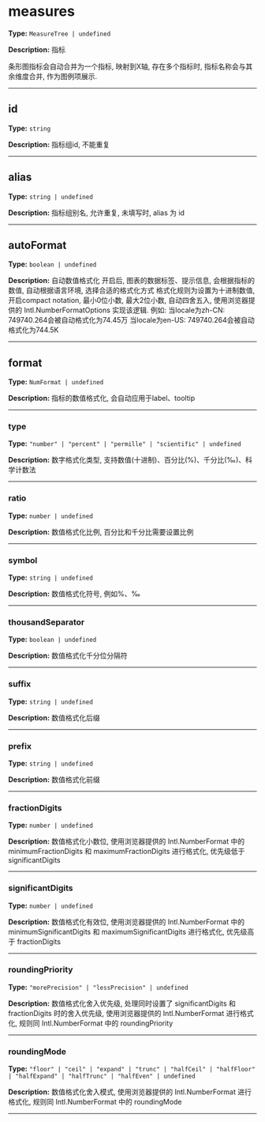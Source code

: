# measures

**Type:** `MeasureTree | undefined`

**Description:**
指标
  
  条形图指标会自动合并为一个指标, 映射到X轴, 存在多个指标时, 指标名称会与其余维度合并, 作为图例项展示.

---


## id

**Type:** `string`

**Description:**
指标组id, 不能重复

---

## alias

**Type:** `string | undefined`

**Description:**
指标组别名, 允许重复, 未填写时, alias 为 id

---

## autoFormat

**Type:** `boolean | undefined`

**Description:**
自动数值格式化
  开启后, 图表的数据标签、提示信息, 会根据指标的数值, 自动根据语言环境, 选择合适的格式化方式
  格式化规则为设置为十进制数值, 开启compact notation, 最小0位小数, 最大2位小数, 自动四舍五入, 使用浏览器提供的 Intl.NumberFormatOptions 实现该逻辑.
  例如:
  当locale为zh-CN: 749740.264会被自动格式化为74.45万
  当locale为en-US: 749740.264会被自动格式化为744.5K

---

## format

**Type:** `NumFormat | undefined`

**Description:**
指标的数值格式化, 会自动应用于label、tooltip

---


### type

**Type:** `"number" | "percent" | "permille" | "scientific" | undefined`

**Description:**
数字格式化类型, 支持数值(十进制)、百分比(%)、千分比(‰)、科学计数法

---

### ratio

**Type:** `number | undefined`

**Description:**
数值格式化比例, 百分比和千分比需要设置比例

---

### symbol

**Type:** `string | undefined`

**Description:**
数值格式化符号, 例如%、‰

---

### thousandSeparator

**Type:** `boolean | undefined`

**Description:**
数值格式化千分位分隔符

---

### suffix

**Type:** `string | undefined`

**Description:**
数值格式化后缀

---

### prefix

**Type:** `string | undefined`

**Description:**
数值格式化前缀

---

### fractionDigits

**Type:** `number | undefined`

**Description:**
数值格式化小数位, 使用浏览器提供的 Intl.NumberFormat 中的 minimumFractionDigits 和 maximumFractionDigits 进行格式化, 优先级低于 significantDigits

---

### significantDigits

**Type:** `number | undefined`

**Description:**
数值格式化有效位, 使用浏览器提供的 Intl.NumberFormat 中的 minimumSignificantDigits 和 maximumSignificantDigits 进行格式化, 优先级高于 fractionDigits

---

### roundingPriority

**Type:** `"morePrecision" | "lessPrecision" | undefined`

**Description:**
数值格式化舍入优先级, 处理同时设置了 significantDigits 和 fractionDigits 时的舍入优先级, 使用浏览器提供的 Intl.NumberFormat 进行格式化, 规则同 Intl.NumberFormat 中的 roundingPriority

---

### roundingMode

**Type:** `"floor" | "ceil" | "expand" | "trunc" | "halfCeil" | "halfFloor" | "halfExpand" | "halfTrunc" | "halfEven" | undefined`

**Description:**
数值格式化舍入模式, 使用浏览器提供的 Intl.NumberFormat 进行格式化, 规则同 Intl.NumberFormat 中的 roundingMode

---

